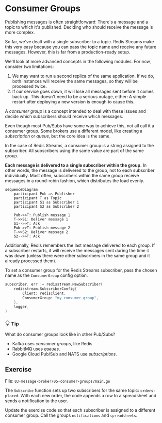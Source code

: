 # Consumer Groups

Publishing messages is often straightforward: There's a message and a topic to which it's published.
Deciding who should receive the message is more complex.

So far, we've dealt with a single subscriber to a topic.
Redis Streams make this very easy because you can pass the topic name and receive any future messages.
However, this is far from a production-ready setup.

We'll look at more advanced concepts in the following modules. For now, consider two limitations:

1. We may want to run a second replica of the same application. If we do, both instances will receive the same messages, so they will be processed twice.
2. If our service goes down, it will lose all messages sent before it comes back up.
   This doesn't need to be a serious outage, either: A simple restart after deploying a new version is enough to cause this.

A *consumer group* is a concept intended to deal with these issues and decide which subscribers should receive which messages.

Even though most Pub/Subs have some way to achieve this, not all call it a consumer group.
Some brokers use a different model, like creating a *subscription* or *queue*, but the core idea is the same.

In the case of Redis Streams, a consumer group is a string assigned to the subscriber.
All subscribers using the same value are part of the same group.

**Each message is delivered to a single subscriber within the group.**
In other words, the message is delivered to the group, not to each subscriber individually.
Most often, subscribers within the same group receive messages in a round-robin fashion, which distributes the load evenly.


```mermaid
sequenceDiagram
    participant Pub as Publisher
    participant T as Topic
    participant S1 as Subscriber 1
    participant S2 as Subscriber 2

    Pub->>T: Publish message 1
    T->>S1: Deliver message 1
    S1-->>T: Ack
    Pub->>T: Publish message 2
    T->>S2: Deliver message 2
    S2-->>T: Ack
```

Additionally, Redis remembers the last message delivered to each group.
If a subscriber restarts, it will receive the messages sent during the time it was down
(unless there were other subscribers in the same group and it already processed them).

To set a consumer group for the Redis Streams subscriber, pass the chosen name as the `ConsumerGroup` config option.

```go
subscriber, err := redisstream.NewSubscriber(
	redisstream.SubscriberConfig{
		Client: redisClient, 
		ConsumerGroup: "my_consumer_group",
	},
	logger,
)
```


<div class="alert alert-dismissible bg-light-primary d-flex flex-column flex-sm-row p-7 mb-10">
    <div class="d-flex flex-column">
        <h3 class="mb-5 text-dark">
			<svg xmlns="http://www.w3.org/2000/svg" width="16" height="16" fill="currentColor" class="bi bi-lightbulb text-primary" viewBox="0 0 16 16">
			  <path d="M2 6a6 6 0 1 1 10.174 4.31c-.203.196-.359.4-.453.619l-.762 1.769A.5.5 0 0 1 10.5 13a.5.5 0 0 1 0 1 .5.5 0 0 1 0 1l-.224.447a1 1 0 0 1-.894.553H6.618a1 1 0 0 1-.894-.553L5.5 15a.5.5 0 0 1 0-1 .5.5 0 0 1 0-1 .5.5 0 0 1-.46-.302l-.761-1.77a1.964 1.964 0 0 0-.453-.618A5.984 5.984 0 0 1 2 6zm6-5a5 5 0 0 0-3.479 8.592c.263.254.514.564.676.941L5.83 12h4.342l.632-1.467c.162-.377.413-.687.676-.941A5 5 0 0 0 8 1z"/>
			</svg>
			Tip
		</h3>
        <span>

What do consumer groups look like in other Pub/Subs?

- Kafka uses *consumer groups*, like Redis.
- RabbitMQ uses *queues*.
- Google Cloud Pub/Sub and NATS use *subscriptions*.

</span>
	</div>
	</div>

## Exercise

File: `03-message-broker/05-consumer-groups/main.go`

The `Subscribe` function sets up two subscribers for the same topic: `orders-placed`.
With each new order, the code appends a row to a spreadsheet and sends a notification to the user.

Update the exercise code so that each subscriber is assigned to a different consumer group.
Call the groups `notifications` and `spreadsheets`.
